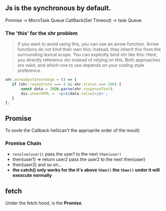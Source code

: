## Js is the synchronous by default.
Promise -> MicroTask Queue
CallBack(Set Timeout) -> task Queue
 ### The 'this' for the xhr problem
 > If you want to avoid using this, you can use an arrow function. Arrow functions do not bind their own this; instead, they inherit this from the surrounding lexical scope. You can explicitly bind xhr like this:
Here, you directly reference xhr instead of relying on this. Both approaches are valid, and which one to use depends on your coding style preference.


 ```js
xhr.onreadystatechange = () => {
    if (xhr.readyState === 4 && xhr.status === 200) {
        const data = JSON.parse(xhr.responseText);
        div.innerHTML = `<p>${data.value}</p>`;
    }
};
 ```
## Promise
To sovle the Callback hell(can't the approprite order of the result)
### Promise Chain
- `resolve(user1)`  pass the user1 to the next `then(user)`
- then(user1) => return user2 pass the user2 to the next then(user)
- then(user2)  and so on...
- **the catch() only works for the it's above `then()` the `then()` under it will exexcute normally**

## fetch 
Under the fetch hood, is the **Promise**.

